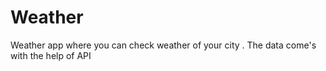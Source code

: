 # Weather
Weather app where you can check weather of your city . The data come's with the help of API
